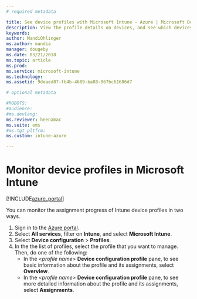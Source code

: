 ```yaml
---
# required metadata

title: See device profiles with Microsoft Intune - Azure | Microsoft Docs
description: View the profile details on devices, and see which devices have Microsoft Intune device profiles assigned or deployed.
keywords:
author: MandiOhlinger
ms.author: mandia
manager: dougeby
ms.date: 03/21/2018
ms.topic: article
ms.prod:
ms.service: microsoft-intune
ms.technology:
ms.assetid: 9deaed87-fb4b-4689-ba88-067bc61686d7

# optional metadata

#ROBOTS:
#audience:
#ms.devlang:
ms.reviewer: heenamac
ms.suite: ems
#ms.tgt_pltfrm:
ms.custom: intune-azure

---
```


# Monitor device profiles in Microsoft Intune

[!INCLUDE[azure_portal](./includes/azure_portal.md)]

You can monitor the assignment progress of Intune device profiles in two ways.

1. Sign in to the [Azure portal](https://portal.azure.com).
2. Select **All services**, filter on **Intune**, and select **Microsoft Intune**.
3. Select **Device configuration** > **Profiles**.
4. In the the list of profiles, select the profile that you want to manage. Then, do one of the following:
	- In the <*profile name*> **Device configuration profile** pane, to see basic information about the profile and its assignments, select **Overview**.
	- In the <*profile name*> **Device configuration profile** pane, to see more detailed information about the profile and its assignments, select **Assignments**.
